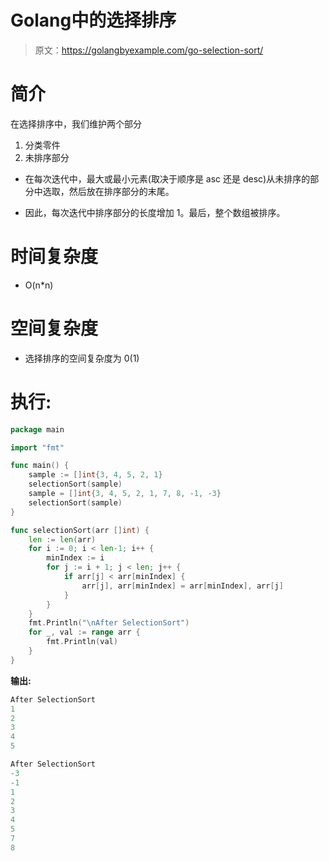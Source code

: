 # Golang中的选择排序

> 原文：<https://golangbyexample.com/go-selection-sort/>

# **简介**

在选择排序中，我们维护两个部分

1.  分类零件
2.  未排序部分

*   在每次迭代中，最大或最小元素(取决于顺序是 asc 还是 desc)从未排序的部分中选取，然后放在排序部分的末尾。

*   因此，每次迭代中排序部分的长度增加 1。最后，整个数组被排序。

# **时间复杂度**

*   O(n*n)

# **空间复杂度**

*   选择排序的空间复杂度为 0(1)

# **执行:**

```go
package main

import "fmt"

func main() {
    sample := []int{3, 4, 5, 2, 1}
    selectionSort(sample)
    sample = []int{3, 4, 5, 2, 1, 7, 8, -1, -3}
    selectionSort(sample)
}

func selectionSort(arr []int) {
    len := len(arr)
    for i := 0; i < len-1; i++ {
        minIndex := i
        for j := i + 1; j < len; j++ {
            if arr[j] < arr[minIndex] {
                arr[j], arr[minIndex] = arr[minIndex], arr[j]
            }
        }
    }
    fmt.Println("\nAfter SelectionSort")
    for _, val := range arr {
        fmt.Println(val)
    }
}
```

**输出:**

```go
After SelectionSort
1
2
3
4
5

After SelectionSort
-3
-1
1
2
3
4
5
7
8
```